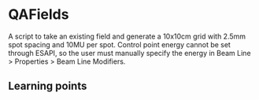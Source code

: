 # QAFields

A script to take an existing field and generate a 10x10cm grid with 2.5mm spot spacing and 10MU per spot. Control point energy cannot be set through ESAPI, so the user must manually specify the energy in Beam Line > Properties > Beam Line Modifiers.


## Learning points